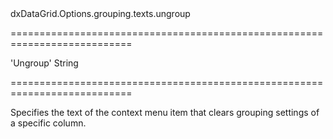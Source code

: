 <!--id-->dxDataGrid.Options.grouping.texts.ungroup<!--/id-->
===========================================================================
<!--default-->'Ungroup'<!--/default-->
<!--type-->String<!--/type-->
===========================================================================

<!--shortDescription-->
Specifies the text of the context menu item that clears grouping settings of a specific column.
<!--/shortDescription-->

<!--fullDescription-->

<!--/fullDescription-->